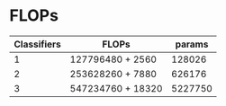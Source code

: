 # FLOPs

| Classifiers | FLOPs             | params  |
| ----------- | ----------------- | ------- |
| 1           | 127796480 + 2560  | 128026  |
| 2           | 253628260 + 7880  | 626176  |
| 3           | 547234760 + 18320 | 5227750 |

